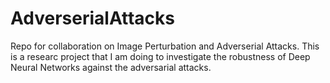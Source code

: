 # AdverserialAttacks
Repo for collaboration on Image Perturbation and Adverserial Attacks. This is a researc project that I am doing to investigate the robustness of Deep Neural Networks against the adversarial attacks.
